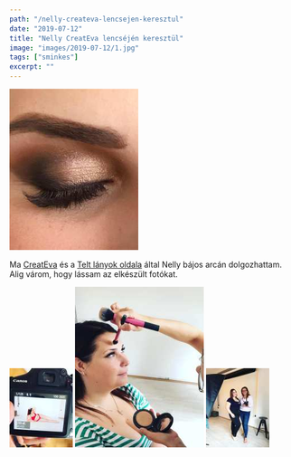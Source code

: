 ```yaml
---
path: "/nelly-createva-lencsejen-keresztul"
date: "2019-07-12"
title: "Nelly CreatEva lencséjén keresztül"
image: "images/2019-07-12/1.jpg"
tags: ["sminkes"]
excerpt: ""
---
```


![First image](images/2019-07-12/1.jpg)

Ma [CreatEva](https://www.facebook.com/createva/) és a [Telt lányok oldala](https://www.facebook.com/Telt-l%C3%A1nyok-oldala-364263900332251/?hc_ref=ARSWJKjru8SPwXLBcMWLAEAlXQNsG2bh1hARvcaclMKkHT-bX6GjEiAUJHPuJSHlsFQ&fref=nf&__xts__[0]=68.ARDabC9MsdjSUjMCQkK7UmdCwuKk3mpp99S4CYjfiIhLM2zks5GiSTI4O-wAycT62TZCwxXn6M9DRZnv9HWXwsd-ltSDg4b8eOR7AzG7Gc2LaT8EAJV9S8v6eN7mXioI0CJNMVNE6d6xFdYMQtwIZRDwedwvM89u9j7V3QOmhfWtcHxAUGMRGWbv_OW7ur1__oe5aBITiq_ZSyl3tIOoDlTiO5MfeTEi9N_Am4fQ2rZRcYUbj_VeDcTgdtkYf941xAoqkOpcUqZlEK9wyxNtSIDApKZznmo3cJ8nmAwo_tIiSjjCujczOS_ZLALir9VRPmWHQnxLXpkCLNvMUxN6K5pW6w&__tn__=kC-R) által Nelly bájos arcán dolgozhattam. Alig várom, hogy lássam az elkészült fotókat.

![Second image](images/2019-07-12/2.jpg)
![Third image](images/2019-07-12/3.jpg)
![Fourth image](images/2019-07-12/4.jpg)
